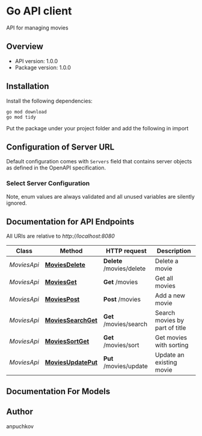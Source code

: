 # Go API client

API for managing movies

## Overview

- API version: 1.0.0
- Package version: 1.0.0

## Installation

Install the following dependencies:

```shell
go mod download
go mod tidy
```

Put the package under your project folder and add the following in import

## Configuration of Server URL

Default configuration comes with `Servers` field that contains server objects as defined in the OpenAPI specification.

### Select Server Configuration

Note, enum values are always validated and all unused variables are silently ignored.

## Documentation for API Endpoints

All URIs are relative to *http://localhost:8080*

| Class       | Method                                                   | HTTP request              | Description                    |
|-------------|----------------------------------------------------------|---------------------------|--------------------------------|
| *MoviesApi* | [**MoviesDelete**](docs/MoviesApi.md#MoviesDelete)       | **Delete** /movies/delete | Delete a movie                 |
| *MoviesApi* | [**MoviesGet**](docs/MoviesApi.md#MoviesGet)             | **Get** /movies           | Get all movies                 |
| *MoviesApi* | [**MoviesPost**](docs/MoviesApi.md#MoviesPost)           | **Post** /movies          | Add a new movie                |
| *MoviesApi* | [**MoviesSearchGet**](docs/MoviesApi.md#MoviesSearchGet) | **Get** /movies/search    | Search movies by part of title |
| *MoviesApi* | [**MoviesSortGet**](docs/MoviesApi.md#MoviesSortGet)     | **Get** /movies/sort      | Get movies with sorting        |
| *MoviesApi* | [**MoviesUpdatePut**](docs/MoviesApi.md#MoviesUpdatePut) | **Put** /movies/update    | Update an existing movie       |

## Documentation For Models







## Author

anpuchkov

